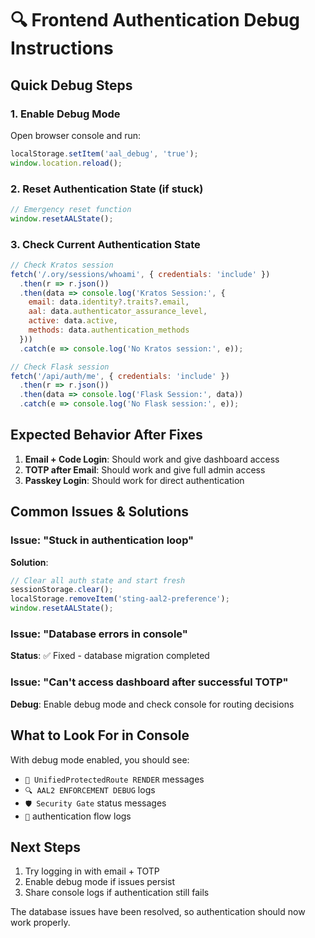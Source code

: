 # 🔍 Frontend Authentication Debug Instructions

## Quick Debug Steps

### 1. **Enable Debug Mode**
Open browser console and run:
```javascript
localStorage.setItem('aal_debug', 'true');
window.location.reload();
```

### 2. **Reset Authentication State** (if stuck)
```javascript
// Emergency reset function
window.resetAALState();
```

### 3. **Check Current Authentication State**
```javascript
// Check Kratos session
fetch('/.ory/sessions/whoami', { credentials: 'include' })
  .then(r => r.json())
  .then(data => console.log('Kratos Session:', {
    email: data.identity?.traits?.email,
    aal: data.authenticator_assurance_level,
    active: data.active,
    methods: data.authentication_methods
  }))
  .catch(e => console.log('No Kratos session:', e));

// Check Flask session  
fetch('/api/auth/me', { credentials: 'include' })
  .then(r => r.json())
  .then(data => console.log('Flask Session:', data))
  .catch(e => console.log('No Flask session:', e));
```

## Expected Behavior After Fixes

1. **Email + Code Login**: Should work and give dashboard access
2. **TOTP after Email**: Should work and give full admin access  
3. **Passkey Login**: Should work for direct authentication

## Common Issues & Solutions

### Issue: "Stuck in authentication loop"
**Solution**: 
```javascript
// Clear all auth state and start fresh
sessionStorage.clear();
localStorage.removeItem('sting-aal2-preference');
window.resetAALState();
```

### Issue: "Database errors in console"
**Status**: ✅ Fixed - database migration completed

### Issue: "Can't access dashboard after successful TOTP"
**Debug**: Enable debug mode and check console for routing decisions

## What to Look For in Console

With debug mode enabled, you should see:
- `🔄 UnifiedProtectedRoute RENDER` messages
- `🔍 AAL2 ENFORCEMENT DEBUG` logs  
- `🛡️ Security Gate` status messages
- `🔐` authentication flow logs

## Next Steps

1. Try logging in with email + TOTP
2. Enable debug mode if issues persist
3. Share console logs if authentication still fails

The database issues have been resolved, so authentication should now work properly.